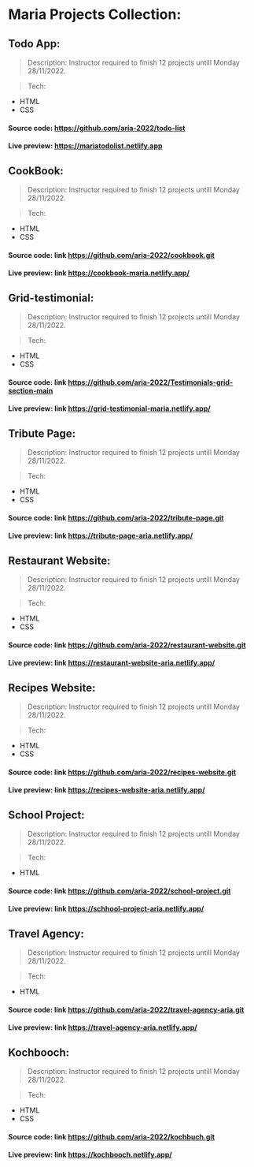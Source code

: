 # Maria Projects Collection:

## Todo App:
> Description:
Instructor required to finish 12 projects untill Monday 28/11/2022.

> Tech:
- HTML
- CSS

#### Source code: https://github.com/aria-2022/todo-list
#### Live preview: https://mariatodolist.netlify.app


## CookBook:
> Description:
Instructor required to finish 12 projects untill Monday 28/11/2022.

> Tech:
- HTML
- CSS

#### Source code: link https://github.com/aria-2022/cookbook.git
#### Live preview: link https://cookbook-maria.netlify.app/

## Grid-testimonial:
> Description:
Instructor required to finish 12 projects untill Monday 28/11/2022.

> Tech:
- HTML
- CSS

#### Source code: link https://github.com/aria-2022/Testimonials-grid-section-main
#### Live preview: link https://grid-testimonial-maria.netlify.app/


## Tribute Page:
> Description:
Instructor required to finish 12 projects untill Monday 28/11/2022.

> Tech:
- HTML
- CSS

#### Source code: link https://github.com/aria-2022/tribute-page.git
#### Live preview: link https://tribute-page-aria.netlify.app/


## Restaurant Website:
> Description:
Instructor required to finish 12 projects untill Monday 28/11/2022.

> Tech:
- HTML
- CSS

#### Source code: link https://github.com/aria-2022/restaurant-website.git
#### Live preview: link https://restaurant-website-aria.netlify.app/


## Recipes Website:
> Description:
Instructor required to finish 12 projects untill Monday 28/11/2022.

> Tech:
- HTML
- CSS

#### Source code: link https://github.com/aria-2022/recipes-website.git
#### Live preview: link https://recipes-website-aria.netlify.app/


## School Project:
> Description:
Instructor required to finish 12 projects untill Monday 28/11/2022.

> Tech:
- HTML

#### Source code: link https://github.com/aria-2022/school-project.git
#### Live preview: link https://schhool-project-aria.netlify.app/


## Travel Agency:
> Description:
Instructor required to finish 12 projects untill Monday 28/11/2022.

> Tech:
- HTML

#### Source code: link https://github.com/aria-2022/travel-agency-aria.git
#### Live preview: link https://travel-agency-aria.netlify.app/


## Kochbooch:
> Description:
Instructor required to finish 12 projects untill Monday 28/11/2022.

> Tech:
- HTML
- CSS

#### Source code: link https://github.com/aria-2022/kochbuch.git
#### Live preview: link https://kochbooch.netlify.app/




